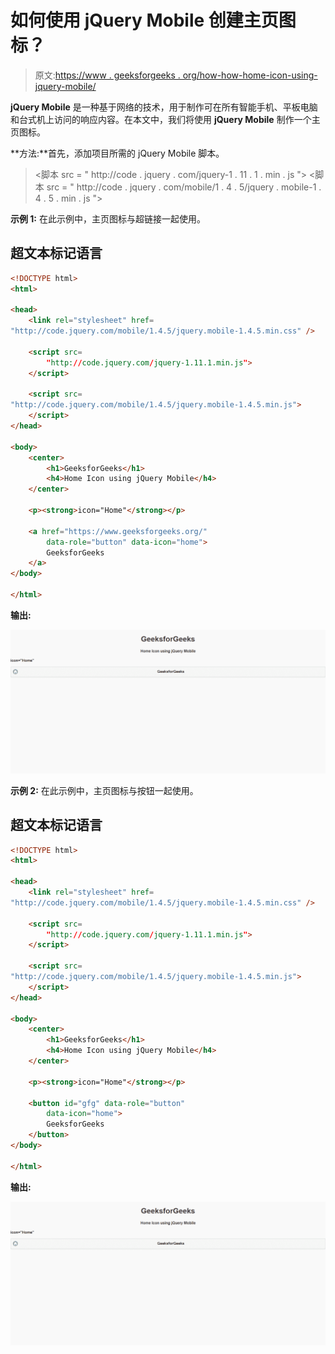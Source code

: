 # 如何使用 jQuery Mobile 创建主页图标？

> 原文:[https://www . geeksforgeeks . org/how-how-home-icon-using-jquery-mobile/](https://www.geeksforgeeks.org/how-to-create-a-home-icon-using-jquery-mobile/)

**jQuery Mobile** 是一种基于网络的技术，用于制作可在所有智能手机、平板电脑和台式机上访问的响应内容。在本文中，我们将使用 **jQuery Mobile** 制作一个主页图标。

**方法:**首先，添加项目所需的 jQuery Mobile 脚本。

> <link rel="”stylesheet”" href="”http://code.jquery.com/mobile/1.4.5/jquery.mobile-1.4.5.min.css”/">
> <脚本 src = " http://code . jquery . com/jquery-1 . 11 . 1 . min . js "></脚本>
> <脚本 src = " http://code . jquery . com/mobile/1 . 4 . 5/jquery . mobile-1 . 4 . 5 . min . js "></脚本>

**示例 1:** 在此示例中，主页图标与超链接一起使用。

## 超文本标记语言

```html
<!DOCTYPE html>
<html>

<head>
    <link rel="stylesheet" href=
"http://code.jquery.com/mobile/1.4.5/jquery.mobile-1.4.5.min.css" />

    <script src=
        "http://code.jquery.com/jquery-1.11.1.min.js">
    </script>

    <script src=
"http://code.jquery.com/mobile/1.4.5/jquery.mobile-1.4.5.min.js">
    </script>
</head>

<body>
    <center>
        <h1>GeeksforGeeks</h1>
        <h4>Home Icon using jQuery Mobile</h4>
    </center>

    <p><strong>icon="Home"</strong></p>

    <a href="https://www.geeksforgeeks.org/"
        data-role="button" data-icon="home">
        GeeksforGeeks
    </a>
</body>

</html>
```

**输出:**

![](img/f3aa3ce36b9fcd04ea34169a9789304e.png)

**示例 2:** 在此示例中，主页图标与按钮一起使用。

## 超文本标记语言

```html
<!DOCTYPE html>
<html>

<head>
    <link rel="stylesheet" href=
"http://code.jquery.com/mobile/1.4.5/jquery.mobile-1.4.5.min.css" />

    <script src=
        "http://code.jquery.com/jquery-1.11.1.min.js">
    </script>

    <script src=
"http://code.jquery.com/mobile/1.4.5/jquery.mobile-1.4.5.min.js">
    </script>
</head>

<body>
    <center>
        <h1>GeeksforGeeks</h1>
        <h4>Home Icon using jQuery Mobile</h4>
    </center>

    <p><strong>icon="Home"</strong></p>

    <button id="gfg" data-role="button" 
        data-icon="home">
        GeeksforGeeks
    </button>
</body>

</html>
```

**输出:**

![](img/f3aa3ce36b9fcd04ea34169a9789304e.png)